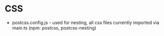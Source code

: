 # CSS
* postcss.config.js - used for nesting, all css files currently imported via main.ts (npm: postcss, postcss-nesting)
